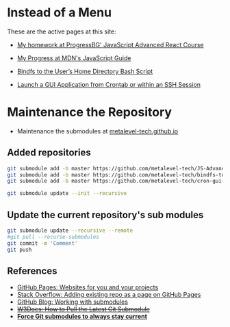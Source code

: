 # Instead of a Menu

These are the active pages at this site:

* [My homework at ProgressBG' JavaScript Advanced React Course](/js_homework/)
 
* [My Progress at MDN's JavaScript Guide](/js_homework/MDN.Exercises/)
 
* [Bindfs to the User’s Home Directory Bash Script](/bindfs-to-home-bash/)
 
* [Launch a GUI Application from Crontab or within an SSH Session](/cron-gui-launcher/)


# Maintenance the Repository

* Maintenance the submodules at [metalevel-tech.github.io](https://metalevel-tech.github.io/)

## Added repositories
```bash
git submodule add -b master https://github.com/metalevel-tech/JS-Advanced-React-ProgressBG-Homework js_homework
git submodule add -b master https://github.com/metalevel-tech/bindfs-to-home-bash.git
git submodule add -b master https://github.com/metalevel-tech/cron-gui-launcher.git
```

```bash
git submodule update --init --recursive
```


## Update the current repository's sub modules
```bash
git submodule update --recursive --remote
#git pull --recurse-submodules
git commit -m 'Comment'
git push
```

## References

* [GitHub Pages: Websites for you and your projects](https://pages.github.com/)
* [Stack Overflow: Adding existing repo as a page on GitHub Pages](https://stackoverflow.com/a/52437739/6543935)
* [GitHub Blog: Working with submodules](https://github.blog/2016-02-01-working-with-submodules/)
* [<s>W3Docs: How to Pull the Latest Git Submodule</s>](https://www.w3docs.com/snippets/git/how-to-pull-the-latest-git-submodule.html)
* [**Force Git submodules to always stay current**](https://stackoverflow.com/a/31851819/6543935)


